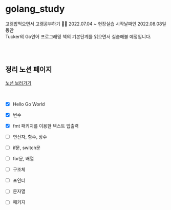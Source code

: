 # golang_study
고랭밥먹으면서 고랭공부하기 🐳🍙
2022.07.04 ~ 현장실습 시작날짜인 2022.08.08일동안   
Tucker의 Go언어 프로그래밍 책의 기본단계를 읽으면서 실습해볼 예정입니다.   

<br><br>
## 정리 노션 페이지
<a href="https://geode-gem-7b6.notion.site/86742b6d804d4157a53e97b7f24926b7">노션 보러가기</a>   
<br><br>


- [x] Hello Go World
- [x] 변수
- [x] fmt 패키지를 이용한 텍스트 입출력
- [ ] 연산자, 함수, 상수
- [ ] if문, switch문
- [ ] for문, 배열
- [ ] 구조체
- [ ] 포인터
- [ ] 문자열
- [ ] 패키지

